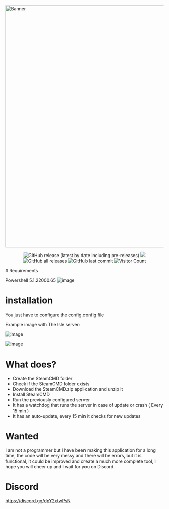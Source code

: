 <img src="https://socialify.git.ci/dkdue/SteamCMD-Dedicated-Server/image?description=1&font=Inter&forks=1&issues=1&language=1&owner=1&pattern=Floating%20Cogs&pulls=1&stargazers=1&theme=Light" alt="Banner" width="768"/>

<p align="center">
  <img alt="GitHub release (latest by date including pre-releases)" src="https://img.shields.io/github/v/release/dkdue/SteamCMD-Dedicated-Server?color=seagreen&include_prereleases">
  <img src="https://img.shields.io/badge/status-Beta-blue" />
  <img alt="GitHub all releases" src="https://img.shields.io/github/downloads/dkdue/SteamCMD-Dedicated-Server/total?color=orange&label=downloads">
  <img alt="GitHub last commit" src="https://img.shields.io/github/last-commit/dkdue/SteamCMD-Dedicated-Server?color=crimson">
  <img alt="Visitor Count" src="https://visitor-badge.glitch.me/badge?page_id=dkdue.SteamCMD-Dedicated-Server">
</p>
# Requirements

Powershell 5.1.22000.65
![image](https://user-images.githubusercontent.com/3610768/129491528-ff77e0fb-f272-4793-9fb2-25f0725fe2cf.png)


# installation
You just have to configure the config.config file

Example image with The Isle server:

![image](https://user-images.githubusercontent.com/3610768/133925734-b75919ce-f6cf-4f88-98f5-4d21e481e2c6.png)

![image](https://user-images.githubusercontent.com/3610768/133926076-2230bcd5-af18-4969-bd8e-1623c876f690.png)



# What does?
* Create the SteamCMD folder
* Check if the SteamCMD folder exists
* Download the SteamCMD.zip application and unzip it
* Install SteamCMD
* Run the previously configured server
* It has a watchdog that runs the server in case of update or crash ( Every 15 min )
* It has an auto-update, every 15 min it checks for new updates
# Wanted
I am not a programmer but I have been making this application for a long time, the code will be very messy and there will be errors, but it is functional, it could be improved and create a much more complete tool, I hope you will cheer up and I wait for you on Discord.

# Discord 
https://discord.gg/dpY2xtwPsN
